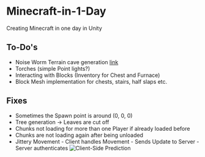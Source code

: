
# Minecraft-in-1-Day
Creating Minecraft in one day in Unity

## To-Do's
- Noise Worm Terrain cave generation [link](http://libnoise.sourceforge.net/examples/worms/index.html)
- Torches (simple Point lights?)
- Interacting with Blocks (Inventory for Chest and Furnace)
- Block Mesh implementation for chests, stairs, half slaps etc.

## Fixes
- Sometimes the Spawn point is around (0, 0, 0)
- Tree generation -> Leaves are cut off
- Chunks not loading for more than one Player if already loaded before
- Chunks are not loading again after being unloaded
- Jittery Movement
      - Client handles Movement
      - Sends Update to Server
      - Server authenticates
![Client-Side Prediction](https://www.gabrielgambetta.com/img/fpm2-05.png "Client-Side Prediction and Server Reconciliation")
